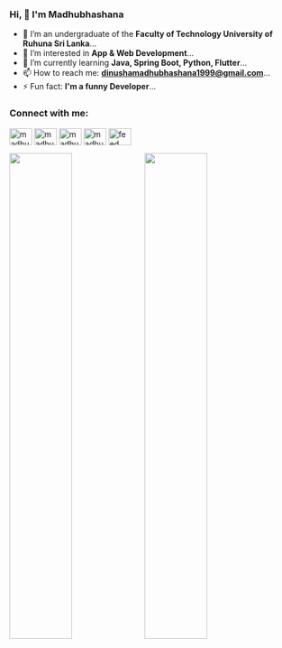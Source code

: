 ### Hi, 👋 I'm Madhubhashana



- 🔭 I’m an undergraduate of the <b>Faculty of Technology University of Ruhuna Sri Lanka</b>...
- 👀 I’m interested in <b>App & Web Development</b>...
- 🌱 I’m currently learning <b>Java, Spring Boot, Python, Flutter</b>...
- 📫 How to reach me: <b>dinushamadhubhashana1999@gmail.com</b>...
- ⚡ Fun fact: <b>I'm a funny Developer</b>...


<!--<h3 align="center">I'm an undergraduate at University of Ruhuna in Sri Lanka (Bachelor of Information and Communication Technology Honours)</h3>-->

<h3 align="left">Connect with me:</h3>
<p align="left">
<a href="https://www.linkedin.com/in/madhubhashana-mahindarathne-389061230" target="blank"><img align="center" src="https://raw.githubusercontent.com/rahuldkjain/github-profile-readme-generator/master/src/images/icons/Social/linked-in-alt.svg" alt="madhubhashana mahindarathne" height="30" width="40" /></a>
<a href="https://www.facebook.com/madhubhashana.mahindarathna" target="blank"><img align="center" src="https://raw.githubusercontent.com/rahuldkjain/github-profile-readme-generator/master/src/images/icons/Social/facebook.svg" alt="madhubhashana mahindarathna" height="30" width="40" /></a>
<a href="http://www.instagram.com/madhubhashana_99" target="blank"><img align="center" src="https://raw.githubusercontent.com/rahuldkjain/github-profile-readme-generator/master/src/images/icons/Social/instagram.svg" alt="madhubhashana99" height="30" width="40" /></a>
<a href="https://dribbble.com/madubhashana" target="blank"><img align="center" src="https://raw.githubusercontent.com/rahuldkjain/github-profile-readme-generator/master/src/images/icons/Social/dribbble.svg" alt="madhubhashana mahindarathne" height="30" width="40" /></a>
<a href="https://www.youtube.com/@feedhub3164" target="blank"><img align="center" src="https://raw.githubusercontent.com/rahuldkjain/github-profile-readme-generator/master/src/images/icons/Social/youtube.svg" alt="feed hub" height="30" width="40" /></a>
</p>

<img align="left" width="47%" src="https://github-readme-stats.vercel.app/api?username=Madhubhashana99&show_icons=true&bg_color=00000000"/>
<img align="left" width="47%" src="https://github-readme-stats.vercel.app/api/top-langs/?username=Madhubhashana99&layout=compact"/>

